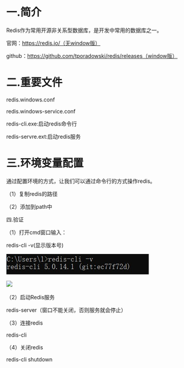# 一.简介

Redis作为常用开源非关系型数据库，是开发中常用的数据库之一。

官网：https://redis.io/（无window版）

github：https://github.com/tporadowski/redis/releases（window版）

# 二.重要文件

redis.windows.conf

redis.windows-service.conf

redis-cli.exe:启动redis命令行

redis-servre.ext:启动redis服务

# 三.环境变量配置

通过配置环境的方式，让我们可以通过命令行的方式操作redis。

（1）复制redis的路径

（2）添加到path中

四.验证

（1）打开cmd窗口输入：

redis-cli -v(显示版本号)

![](../assets/image/redis-cli-v.jpg)

![]({{lvfasen.github.io}}/assets/image/redis-cli-v.jpg)

（2）启动Redis服务

redis-server（窗口不能关闭，否则服务就会停止）

（3）连接redis

redis-cli

（4）关闭redis

redis-cli shutdown